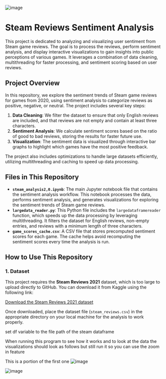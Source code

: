 ![image](https://github.com/user-attachments/assets/29f7047a-bb96-4202-a355-89277e261b66)



# Steam Reviews Sentiment Analysis

This project is dedicated to analyzing and visualizing user sentiment from Steam game reviews. The goal is to process the reviews, perform sentiment analysis, and display interactive visualizations to gain insights into public perceptions of various games. It leverages a combination of data cleaning, multithreading for faster processing, and sentiment scoring based on user reviews.

## Project Overview

In this repository, we explore the sentiment trends of Steam game reviews for games from 2020, using sentiment analysis to categorize reviews as positive, negative, or neutral. The project includes several key steps:

1. **Data Cleaning**: We filter the dataset to ensure that only English reviews are included, and that reviews are not empty and contain at least three characters.
2. **Sentiment Analysis**: We calculate sentiment scores based on the ratio of good to bad reviews, storing the results for faster future use.
3. **Visualization**: The sentiment data is visualized through interactive bar graphs to highlight which games have the most positive feedback.

The project also includes optimizations to handle large datasets efficiently, utilizing multithreading and caching to speed up data processing.

## Files in This Repository

- **`steam_analysis2,0.ipynb`**: The main Jupyter notebook file that contains the sentiment analysis workflow. This notebook processes the data, performs sentiment analysis, and generates visualizations for exploring the sentiment trends of Steam game reviews.
- **`largedata_reader.py`**: This Python file includes the `largedataframereader` function, which speeds up the data processing by leveraging multithreading. It filters the dataset for English reviews, non-empty entries, and reviews with a minimum length of three characters.
- **`game_scores_cache.csv`**: A CSV file that stores precomputed sentiment scores for each game. The cache helps avoid recomputing the sentiment scores every time the analysis is run.

## How to Use This Repository

### 1. **Dataset**
This project requires the **Steam Reviews 2021** dataset, which is too large to upload directly to GitHub. You can download it from Kaggle using the following link:

[Download the Steam Reviews 2021 dataset](https://www.kaggle.com/datasets/najzeko/steam-reviews-2021)

Once downloaded, place the dataset file (`steam_reviews.csv`) in the appropriate directory on your local machine for the analysis to work properly.

set df variable to the file path of the steam dataframe 






When running this program to see how it works and to look at the data the visualizations should look as follows 
but still run it so you can use the zoom in feature 


This is a portion of the first one 
![image](https://github.com/user-attachments/assets/9c5ed428-5fda-4137-803f-5b358f161073)




![image](https://github.com/user-attachments/assets/72e90717-75d5-4fe7-876e-1688f87fa05b)



